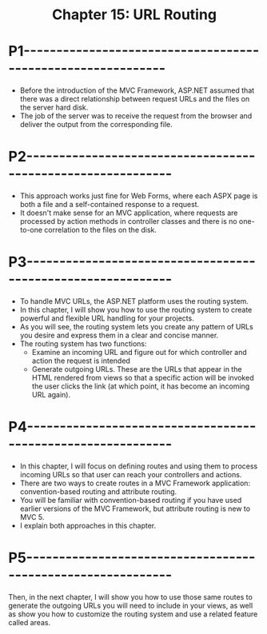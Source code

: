 <h1 align="center">
    Chapter 15: URL Routing
</h1>

# P1------------------------------------------------------------
* Before the introduction of the MVC Framework, ASP.NET assumed that there was a direct relationship between request URLs and the files on the server hard disk.
* The job of the server was to receive the request from the browser and deliver the output from the corresponding file.  

# P2------------------------------------------------------------
* This approach works just fine for Web Forms, where each ASPX page is both a file and a self-contained response to a request. 
* It doesn't make sense for an MVC application, where requests are processed by action methods in controller classes and there is no one-to-one correlation to the files on the disk.  

# P3------------------------------------------------------------
* To handle MVC URLs, the ASP.NET platform uses the routing system.
* In this chapter, I will show you how to use the routing system to create powerful and flexible URL handling for your projects.
* As you will see, the routing system lets you create any pattern of URLs you desire and express them in a clear and concise manner.
* The routing system has two functions:
	* Examine an incoming URL and figure out for which controller and action the request is intended
    * Generate outgoing URLs. These are the URLs that appear in the HTML rendered from views so that a specific action will be invoked the user clicks the link (at which point, it has become an incoming URL again).  

# P4------------------------------------------------------------
* In this chapter, I will focus on defining routes and using them to process incoming URLs so that user can reach your controllers and actions.
* There are two ways to create routes in a MVC Framework application: convention-based routing and attribute routing.
* You will be familiar with convention-based routing if you have used earlier versions of the MVC Framework, but attribute routing is new to MVC 5.
* I explain both approaches in this chapter.

# P5------------------------------------------------------------
Then, in the next chapter, I will show you how to use those same routes to generate the outgoing URLs you will need to include in your views, as well as show you how to customize the routing system and use a related feature called areas.

<!--
# Chapter 15: URL Routing
-->
